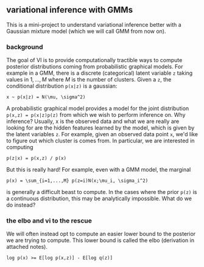 ## variational inference with GMMs

This is a mini-project to understand variational inference better with a Gaussian mixture model (which we will call GMM from now on).

### background

The goal of VI is to provide computationally tractible ways to compute posterior distributions coming from probabilistic graphical models. For example in a GMM, there is a discrete (categorical) latent variable `z` taking values in $1,...,M$ where $M$ is the number of clusters. Given a `z`, the conditional distribution `p(x|z)` is a gaussian:

`x ~ p(x|z) = N(\mu, \sigma^2)`

A probabilistic graphical model provides a model for the joint distribution `p(x,z) = p(x|z)p(z)` from which we wish to perform inference on. Why inference? Usually, x is the observed data and what we are really are looking for are the hidden features learned by the model, which is given by the latent variables `z`. For example, given an observed data point `x`, we'd like to figure out which cluster is comes from. In particular, we are interested in computing

`p(z|x) = p(x,z) / p(x)`

But this is really hard! For example, even with a GMM model, the marginal 

`p(x) = \sum_{i=1,...,M} p(z=i)N(x;\mu_i, \sigma_i^2)`

is generally a difficult beast to compute. In the cases where the prior `p(z)` is a continuous distribution, this may be analytically impossible. What do we do instead?

### the elbo and vi to the rescue

We will often instead opt to compute an easier lower bound to the posterior we are trying to compute. This lower bound is called the elbo (derivation in attached notes).

`log p(x) >= E[log p(x,z)] - E[log q(z)]`



